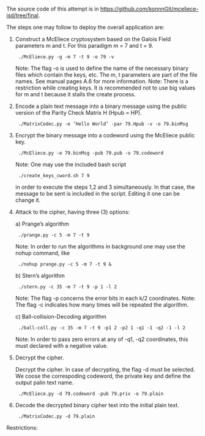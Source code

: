 The source code of this attempt is in https://github.com/konnnGit/mceliece-isd/tree/final.

The steps one may follow to deploy the overall application are:

1. Construct a McEliece cryptosystem based on the Galois Field parameters m
and t. For this paradigm m = 7 and t = 9.

		./McEliece.py -g -m 7 -t 9 -o 79 -v

	Note: The flag -o is used to define the name of the necessary binary files
	which contain the keys, etc. The m, t parameters are part of the file names.
	See manual pages A.6 for more information.
	Note: There is a restriction while creating keys. It is recommended not to use
	big values for m and t because it stalls the create process.

2. Encode a plain text message into a binary message using the public version of
the Parity Check Matrix H (Hpub = HP).

		./MatrixCodec.py -e ’Hello World’ -par 79.Hpub -v -o 79.binMsg


3. Encrypt the binary message into a codeword using the McEliece public key.

		./McEliece.py -e 79.binMsg -pub 79.pub -o 79.codeword

	Note: One may use the included bash script

		./create_keys_cword.sh 7 9

	in order to execute the steps 1,2 and 3 simultaneously. In that case, the
	message to be sent is included in the script. Editing it one can be change it.

4. Attack to the cipher, having three (3) options:

	a) Prange’s algorithm
	
		./prange.py -c 5 -m 7 -t 9
		
	Note: In order to run the algorithms in background one may use the nohup command, like

		./nohup prange.py -c 5 -m 7 -t 9 &

	b) Stern’s algorithm

		./stern.py -c 35 -m 7 -t 9 -p 1 -l 2

	Note: The flag -p concerns the error bits in each k/2 coordinates.
	Note: The flag -c indicates how many times will be repeated the algorithm.

	c) Ball-collision-Decoding algorithm

		./ball-coll.py -c 35 -m 7 -t 9 -p1 2 -p2 1 -q1 -1 -q2 -1 -l 2

	Note: In order to pass zero errors at any of -q1, -q2 coordinates, this
	must declared with a negative value.


5. Decrypt the cipher.

	Decrypt the cipher. In case of decrypting, the flag -d must be selected. We
	coose the correspoding codeword, the private key and define the output palin
	text name.

		./McEliece.py -d 79.codeword -pub 79.priv -o 79.plain

6. Decode the decrypted binary cipher text into the initial plain text.

		./MatrixCodec.py -d 79.plain



Restrictions:
